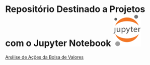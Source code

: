 # Repositório Destinado a Projetos com o Jupyter Notebook ![n](https://github.com/PedroCarpe/Projeto_Jupyter_Notebook/blob/main/arquivos/main-logo.svg)

[Análise de Ações da Bolsa de Valores](https://github.com/PedroCarpe/Projeto_Jupyter_Notebook/tree/main/arquivos)
